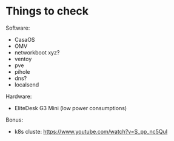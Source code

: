 # Things to check

Software:
- CasaOS
- OMV
- networkboot xyz?
- ventoy
- pve
- pihole
- dns?
- localsend

Hardware:
- EliteDesk G3 Mini (low power consumptions)

Bonus: 
- k8s cluste: https://www.youtube.com/watch?v=S_pp_nc5QuI